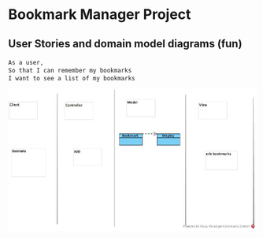 # Bookmark Manager Project

## User Stories and domain model diagrams (fun)

```
As a user,
So that I can remember my bookmarks
I want to see a list of my bookmarks
```

![domain model diagram](./images/show_list.jpg)
